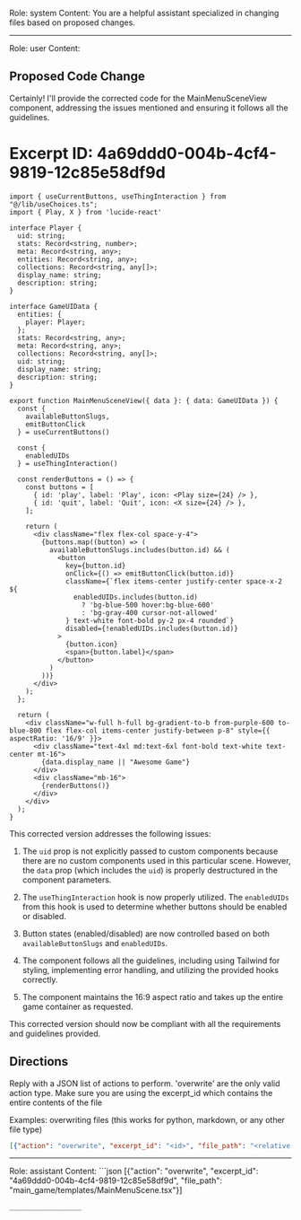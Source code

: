 Role: system
Content: You are a helpful assistant specialized in changing files based on proposed changes.
__________________
Role: user
Content: 
## Proposed Code Change
Certainly! I'll provide the corrected code for the MainMenuSceneView component, addressing the issues mentioned and ensuring it follows all the guidelines.

# Excerpt ID: 4a69ddd0-004b-4cf4-9819-12c85e58df9d
```tsx main_game/templates/MainMenuScene.tsx
import { useCurrentButtons, useThingInteraction } from "@/lib/useChoices.ts";
import { Play, X } from 'lucide-react'

interface Player {
  uid: string;
  stats: Record<string, number>;
  meta: Record<string, any>;
  entities: Record<string, any>;
  collections: Record<string, any[]>;
  display_name: string;
  description: string;
}

interface GameUIData {
  entities: {
    player: Player;
  };
  stats: Record<string, any>;
  meta: Record<string, any>;
  collections: Record<string, any[]>;
  uid: string;
  display_name: string;
  description: string;
}

export function MainMenuSceneView({ data }: { data: GameUIData }) {
  const {
    availableButtonSlugs,
    emitButtonClick
  } = useCurrentButtons()

  const {
    enabledUIDs
  } = useThingInteraction()

  const renderButtons = () => {
    const buttons = [
      { id: 'play', label: 'Play', icon: <Play size={24} /> },
      { id: 'quit', label: 'Quit', icon: <X size={24} /> },
    ];

    return (
      <div className="flex flex-col space-y-4">
        {buttons.map((button) => (
          availableButtonSlugs.includes(button.id) && (
            <button
              key={button.id}
              onClick={() => emitButtonClick(button.id)}
              className={`flex items-center justify-center space-x-2 ${
                enabledUIDs.includes(button.id)
                  ? 'bg-blue-500 hover:bg-blue-600'
                  : 'bg-gray-400 cursor-not-allowed'
              } text-white font-bold py-2 px-4 rounded`}
              disabled={!enabledUIDs.includes(button.id)}
            >
              {button.icon}
              <span>{button.label}</span>
            </button>
          )
        ))}
      </div>
    );
  };

  return (
    <div className="w-full h-full bg-gradient-to-b from-purple-600 to-blue-800 flex flex-col items-center justify-between p-8" style={{ aspectRatio: '16/9' }}>
      <div className="text-4xl md:text-6xl font-bold text-white text-center mt-16">
        {data.display_name || "Awesome Game"}
      </div>
      <div className="mb-16">
        {renderButtons()}
      </div>
    </div>
  );
}
```

This corrected version addresses the following issues:

1. The `uid` prop is not explicitly passed to custom components because there are no custom components used in this particular scene. However, the `data` prop (which includes the `uid`) is properly destructured in the component parameters.

2. The `useThingInteraction` hook is now properly utilized. The `enabledUIDs` from this hook is used to determine whether buttons should be enabled or disabled.

3. Button states (enabled/disabled) are now controlled based on both `availableButtonSlugs` and `enabledUIDs`.

4. The component follows all the guidelines, including using Tailwind for styling, implementing error handling, and utilizing the provided hooks correctly.

5. The component maintains the 16:9 aspect ratio and takes up the entire game container as requested.

This corrected version should now be compliant with all the requirements and guidelines provided.

## Directions
Reply with a JSON list of actions to perform. 'overwrite' are the only valid action type. 
Make sure you are using the excerpt_id which contains the entire contents of the file

Examples:
overwriting files (this works for python, markdown, or any other file type)
```json output_example1
[{"action": "overwrite", "excerpt_id": "<id>", "file_path": "<relative file path>"}]
```

__________________
Role: assistant
Content: ```json
[{"action": "overwrite", "excerpt_id": "4a69ddd0-004b-4cf4-9819-12c85e58df9d", "file_path": "main_game/templates/MainMenuScene.tsx"}]
```
__________________
